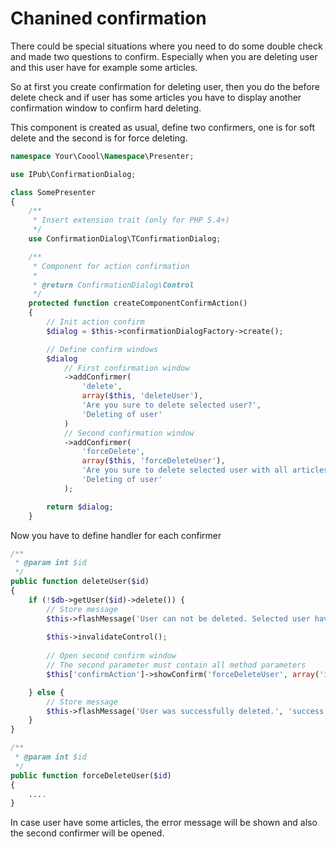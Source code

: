 # Chanined confirmation

There could be special situations where you need to do some double check and made two questions to confirm. Especially when you are deleting user and this user have for example some articles.

So at first you create confirmation for deleting user, then you do the before delete check and if user has some articles you have to display another confirmation window to confirm hard deleting.

This component is created as usual, define two confirmers, one is for soft delete and the second is for force deleting.

```php
namespace Your\Coool\Namespace\Presenter;

use IPub\ConfirmationDialog;

class SomePresenter
{
    /**
     * Insert extension trait (only for PHP 5.4+)
     */
    use ConfirmationDialog\TConfirmationDialog;

    /**
     * Component for action confirmation
     *
     * @return ConfirmationDialog\Control
     */
    protected function createComponentConfirmAction()
    {
        // Init action confirm
        $dialog = $this->confirmationDialogFactory->create();

        // Define confirm windows
        $dialog
            // First confirmation window
            ->addConfirmer(
                'delete',
                array($this, 'deleteUser'),
                'Are you sure to delete selected user?',
                'Deleting of user'
            )
            // Second confirmation window
            ->addConfirmer(
                'forceDelete',
                array($this, 'forceDeleteUser'),
                'Are you sure to delete selected user with all articles etc.?',
                'Deleting of user'
            );

        return $dialog;
    }
```

Now you have to define handler for each confirmer

```php
/**
 * @param int $id
 */
public function deleteUser($id)
{
    if (!$db->getUser($id)->delete()) {
        // Store message
        $this->flashMessage('User can not be deleted. Selected user have some articles.', 'error');
        
        $this->invalidateControl();
        
        // Open second confirm window
        // The second parameter must contain all method parameters
        $this['confirmAction']->showConfirm('forceDeleteUser', array('id' => $id));

    } else {
        // Store message
        $this->flashMessage('User was successfully deleted.', 'success');
    }
}

/**
 * @param int $id
 */
public function forceDeleteUser($id)
{
    ....
}
```

In case user have some articles, the error message will be shown and also the second confirmer will be opened.